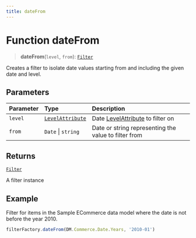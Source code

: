 ```yaml
---
title: dateFrom
---
```


# Function dateFrom

> **dateFrom**(`level`, `from`): [`Filter`](../../../interfaces/interface.Filter.md)

Creates a filter to isolate date values starting from and including the given date and level.

## Parameters

| Parameter | Type | Description |
| :------ | :------ | :------ |
| `level` | [`LevelAttribute`](../../../interfaces/interface.LevelAttribute.md) | Date [LevelAttribute](../../../interfaces/interface.LevelAttribute.md) to filter on |
| `from` | `Date` \| `string` | Date or string representing the value to filter from |

## Returns

[`Filter`](../../../interfaces/interface.Filter.md)

A filter instance

## Example

Filter for items in the Sample ECommerce data model where the date is not before the year 2010.
```ts
filterFactory.dateFrom(DM.Commerce.Date.Years, '2010-01')
```
